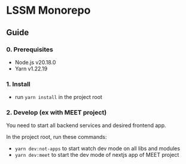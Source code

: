 # LSSM Monorepo

## Guide

### 0. Prerequisites
- Node.js v20.18.0
- Yarn v1.22.19

### 1. Install

- run `yarn install` in the project root

### 2. Develop (ex with MEET project)

You need to start all backend services and desired frontend app.

In the project root, run these commands:
- `yarn dev:not-apps` to start watch dev mode on all libs and modules
- `yarn dev:meet` to start the dev mode of nextjs app of MEET project